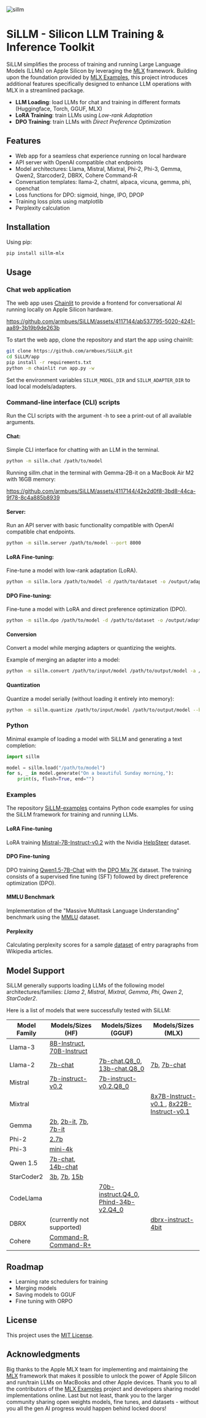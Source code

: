 ![sillm](https://github.com/armbues/SiLLM/assets/4117144/859002e9-d209-480b-adb2-7276cd360cbe)

# SiLLM - Silicon LLM Training & Inference Toolkit
SiLLM simplifies the process of training and running Large Language Models (LLMs) on Apple Silicon by leveraging the [MLX](https://github.com/ml-explore/mlx/) framework. Building upon the foundation provided by [MLX Examples](https://github.com/ml-explore/mlx-examples), this project introduces additional features specifically designed to enhance LLM operations with MLX in a streamlined package.

- **LLM Loading**: load LLMs for chat and training in different formats (Huggingface, Torch, GGUF, MLX)
- **LoRA Training**: train LLMs using *Low-rank Adaptation*
- **DPO Training**: train LLMs with *Direct Preference Optimization*

## Features

- Web app for a seamless chat experience running on local hardware
- API server with OpenAI compatible chat endpoints
- Model architectures: Llama, Mistral, Mixtral, Phi-2, Phi-3, Gemma, Qwen2, Starcoder2, DBRX, Cohere Command-R
- Conversation templates: llama-2, chatml, alpaca, vicuna, gemma, phi, openchat
- Loss functions for DPO: sigmoid, hinge, IPO, DPOP
- Training loss plots using matplotlib
- Perplexity calculation

## Installation

Using pip:
``` sh
pip install sillm-mlx
```

## Usage

### Chat web application
The web app uses [Chainlit](https://github.com/Chainlit/chainlit) to provide a frontend for conversational AI running locally on Apple Silicon hardware.

https://github.com/armbues/SiLLM/assets/4117144/ab537795-5020-4241-aa89-3b19b9de263b

To start the web app, clone the repository and start the app using chainlit:
``` sh
git clone https://github.com/armbues/SiLLM.git
cd SiLLM/app
pip install -r requirements.txt
python -m chainlit run app.py -w
```
Set the environment variables `SILLM_MODEL_DIR` and `SILLM_ADAPTER_DIR` to load local models/adapters.

### Command-line interface (CLI) scripts
Run the CLI scripts with the argument -h to see a print-out of all available arguments.

#### Chat:
Simple CLI interface for chatting with an LLM in the terminal.
``` sh
python -m sillm.chat /path/to/model
```
Running sillm.chat in the terminal with Gemma-2B-it on a MacBook Air M2 with 16GB memory:

https://github.com/armbues/SiLLM/assets/4117144/42e2d0f8-3bd8-44ca-9f78-8c4a885b8939

#### Server:
Run an API server with basic functionality compatible with OpenAI compatible chat endpoints.
``` sh
python -m sillm.server /path/to/model --port 8000
```

#### LoRA Fine-tuning:
Fine-tune a model with low-rank adaptation (LoRA).
``` sh
python -m sillm.lora /path/to/model -d /path/to/dataset -o /output/adapters
```

#### DPO Fine-tuning:
Fine-tune a model with LoRA and direct preference optimization (DPO).
``` sh
python -m sillm.dpo /path/to/model -d /path/to/dataset -o /output/adapters
```

#### Conversion
Convert a model while merging adapters or quantizing the weights.

Example of merging an adapter into a model:
``` sh
python -m sillm.convert /path/to/input/model /path/to/output/model -a /path/to/adapters
```

#### Quantization
Quantize a model serially (without loading it entirely into memory):
``` sh
python -m sillm.quantize /path/to/input/model /path/to/output/model --bits 4
```

### Python
Minimal example of loading a model with SiLLM and generating a text completion:
``` python
import sillm

model = sillm.load("/path/to/model")
for s, _ in model.generate("On a beautiful Sunday morning,"):
    print(s, flush=True, end="")
```

### Examples

The repository [SiLLM-examples](https://github.com/armbues/SiLLM-examples) contains Python code examples for using the SiLLM framework for training and running LLMs.

#### LoRA Fine-tuning
LoRA training [Mistral-7B-Instruct-v0.2](https://huggingface.co/mistralai/Mistral-7B-Instruct-v0.2) with the Nvidia [HelpSteer](https://huggingface.co/datasets/nvidia/HelpSteer) dataset.

#### DPO Fine-tuning
DPO training [Qwen1.5-7B-Chat](https://huggingface.co/Qwen/Qwen1.5-7B-Chat) with the [DPO Mix 7K](https://huggingface.co/datasets/argilla/dpo-mix-7k) dataset. The training consists of a supervised fine tuning (SFT) followed by direct preference optimization (DPO).

#### MMLU Benchmark
Implementation of the "Massive Multitask Language Understanding" benchmark using the [MMLU](https://huggingface.co/datasets/cais/mmlu) dataset.

#### Perplexity
Calculating perplexity scores for a sample [dataset](https://huggingface.co/datasets/Cohere/wikipedia-2023-11-embed-multilingual-v3) of entry paragraphs from Wikipedia articles.

## Model Support
SiLLM generally supports loading LLMs of the following model architectures/families: *Llama 2*, *Mistral*, *Mixtral*, *Gemma*, *Phi*, *Qwen 2*, *StarCoder2*.

Here is a list of models that were successfully tested with SiLLM:

| Model Family | Models/Sizes (HF) | Models/Sizes (GGUF) | Models/Sizes (MLX) |
| --- | --- | --- | --- |
| Llama-3 | [8B-Instruct](https://huggingface.co/meta-llama/Meta-Llama-3-8B-Instruct), [70B-Instruct](https://huggingface.co/meta-llama/Meta-Llama-3-70B-Instruct/) | | |
| Llama-2 | [7b-chat](https://huggingface.co/meta-llama/Llama-2-7b-chat-hf) | [7b-chat.Q8_0](https://huggingface.co/TheBloke/Llama-2-7B-Chat-GGUF), [13b-chat.Q8_0](https://huggingface.co/TheBloke/Llama-2-13B-chat-GGUF) | [7b](https://huggingface.co/mlx-community/Llama-2-7b-mlx), [7b-chat](https://huggingface.co/mlx-community/Llama-2-7b-chat-mlx) |
| Mistral | [7b-instruct-v0.2](https://huggingface.co/mistralai/Mistral-7B-Instruct-v0.2) | [7b-instruct-v0.2.Q8_0](https://huggingface.co/TheBloke/Mistral-7B-Instruct-v0.2-GGUF) | |
| Mixtral | | | [8x7B-Instruct-v0.1 ](https://huggingface.co/mlx-community/Mixtral-8x7B-Instruct-v0.1), [8x22B-Instruct-v0.1](https://huggingface.co/mistralai/Mixtral-8x22B-Instruct-v0.1) |
| Gemma | [2b](https://huggingface.co/google/gemma-2b), [2b-it](https://huggingface.co/google/gemma-7b-it), [7b](https://huggingface.co/google/gemma-7b), [7b-it](https://huggingface.co/google/gemma-7b-it) | |
| Phi-2 | [2.7b](https://huggingface.co/microsoft/phi-2) | |
| Phi-3 | [mini-4k](https://huggingface.co/microsoft/Phi-3-mini-4k-instruct) | |
| Qwen 1.5 | [7b-chat](https://huggingface.co/Qwen/Qwen1.5-7B-Chat), [14b-chat](https://huggingface.co/Qwen/Qwen1.5-14B-Chat) | |
| StarCoder2 | [3b](https://huggingface.co/bigcode/starcoder2-3b), [7b](https://huggingface.co/bigcode/starcoder2-7b), [15b](https://huggingface.co/bigcode/starcoder2-15b) | |
| CodeLlama | | [70b-instruct.Q4_0](https://huggingface.co/TheBloke/CodeLlama-70B-Instruct-GGUF), [Phind-34b-v2.Q4_0](https://huggingface.co/TheBloke/Phind-CodeLlama-34B-v2-GGUF) | |
| DBRX | (currently not supported) | | [dbrx-instruct-4bit](https://huggingface.co/mlx-community/dbrx-instruct-4bit) |
| Cohere | [Command-R](https://huggingface.co/CohereForAI/c4ai-command-r-v01), [Command-R+](CohereForAI/c4ai-command-r-plus) | |

## Roadmap

- Learning rate schedulers for training
- Merging models
- Saving models to GGUF
- Fine tuning with ORPO

## License
This project uses the [MIT License](LICENSE).

## Acknowledgments
Big thanks to the Apple MLX team for implementing and maintaining the [MLX](https://github.com/ml-explore/mlx/) framework that makes it possible to unlock the power of Apple Silicon and run/train LLMs on MacBooks and other Apple devices. Thank you to all the contributors of the [MLX Examples](https://github.com/ml-explore/mlx-examples) project and developers sharing model implementations online.
Last but not least, thank you to the larger community sharing open weights models, fine tunes, and datasets - without you all the gen AI progress would happen behind locked doors!
